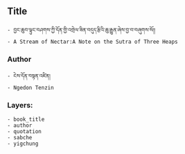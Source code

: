## Title
	- བྱང་ཆུབ་ལྟུང་བཤགས་ཀྱི་དོན་གྱི་འགྲེལ་ཟིན་བདུད་རྩིའི་ཆུ་རྒྱུན་ཞེས་བྱ་བ་བཞུགས་སོ།།
	- A Stream of Nectar:A Note on the Sutra of Three Heaps

### Author
	- ངེས་དོན་བསྟན་འཛིན།
	- Ngedon Tenzin

### Layers:
	- book_title
	- author
	- quotation
	- sabche
	- yigchung

